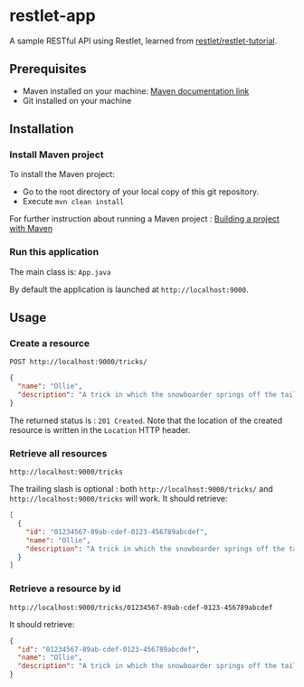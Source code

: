 # restlet-app

A sample RESTful API using Restlet, learned from [restlet/restlet-tutorial](https://github.com/restlet/restlet-tutorial).

## Prerequisites

- Maven installed on your machine: [Maven documentation link](http://maven.apache.org/)
- Git installed on your machine

## Installation

### Install Maven project

To install the Maven project:

- Go to the root directory of your local copy of this git repository.
- Execute `mvn clean install`

For further instruction about running a Maven project : [Building a project with Maven](http://maven.apache.org/run-maven/)

### Run this application

The main class is: `App.java`

By default the application is launched at `http://localhost:9000`.

## Usage

### Create a resource

`POST http://localhost:9000/tricks/`

```json
{
  "name": "Ollie",
  "description": "A trick in which the snowboarder springs off the tail of the board and into the air."
}
```

The returned status is : `201 Created`. Note that the location of the created resource is written in the `Location` HTTP header.

### Retrieve all resources

```
http://localhost:9000/tricks
```

The trailing slash is optional : both `http://localhost:9000/tricks/` and `http://localhost:9000/tricks` will work. It should retrieve:

```json
[
  {
    "id": "01234567-89ab-cdef-0123-456789abcdef",
    "name": "Ollie",
    "description": "A trick in which the snowboarder springs off the tail of the board and into the air."
  }
]
```

### Retrieve a resource by id

```
http://localhost:9000/tricks/01234567-89ab-cdef-0123-456789abcdef
```

It should retrieve:

```json
{
  "id": "01234567-89ab-cdef-0123-456789abcdef",
  "name": "Ollie",
  "description": "A trick in which the snowboarder springs off the tail of the board and into the air."
}
```
